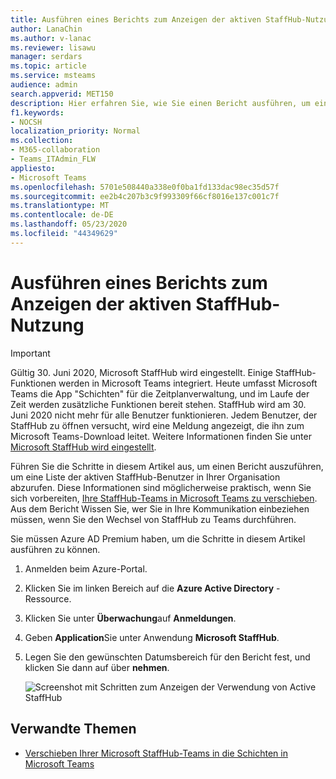 ```yaml
---
title: Ausführen eines Berichts zum Anzeigen der aktiven StaffHub-Nutzung
author: LanaChin
ms.author: v-lanac
ms.reviewer: lisawu
manager: serdars
ms.topic: article
ms.service: msteams
audience: admin
search.appverid: MET150
description: Hier erfahren Sie, wie Sie einen Bericht ausführen, um eine Liste der aktiven StaffHub-Benutzer in Ihrer Organisation abzurufen.
f1.keywords:
- NOCSH
localization_priority: Normal
ms.collection:
- M365-collaboration
- Teams_ITAdmin_FLW
appliesto:
- Microsoft Teams
ms.openlocfilehash: 5701e508440a338e0f0ba1fd133dac98ec35d57f
ms.sourcegitcommit: ee2b4c207b3c9f993309f66cf8016e137c001c7f
ms.translationtype: MT
ms.contentlocale: de-DE
ms.lasthandoff: 05/23/2020
ms.locfileid: "44349629"
---
```

# <a name="run-a-report-to-show-active-staffhub-usage"></a>Ausführen eines Berichts zum Anzeigen der aktiven StaffHub-Nutzung

> [!IMPORTANT]
> Gültig 30. Juni 2020, Microsoft StaffHub wird eingestellt. Einige StaffHub-Funktionen werden in Microsoft Teams integriert. Heute umfasst Microsoft Teams die App "Schichten" für die Zeitplanverwaltung, und im Laufe der Zeit werden zusätzliche Funktionen bereit stehen. StaffHub wird am 30. Juni 2020 nicht mehr für alle Benutzer funktionieren. Jedem Benutzer, der StaffHub zu öffnen versucht, wird eine Meldung angezeigt, die ihn zum Microsoft Teams-Download leitet. Weitere Informationen finden Sie unter [Microsoft StaffHub wird eingestellt](microsoft-staffhub-to-be-retired.md).  

Führen Sie die Schritte in diesem Artikel aus, um einen Bericht auszuführen, um eine Liste der aktiven StaffHub-Benutzer in Ihrer Organisation abzurufen. Diese Informationen sind möglicherweise praktisch, wenn Sie sich vorbereiten, [Ihre StaffHub-Teams in Microsoft Teams zu verschieben](move-staffhub-teams-to-shifts-in-teams.md). Aus dem Bericht Wissen Sie, wer Sie in Ihre Kommunikation einbeziehen müssen, wenn Sie den Wechsel von StaffHub zu Teams durchführen.

Sie müssen Azure AD Premium haben, um die Schritte in diesem Artikel ausführen zu können.

1. Anmelden beim Azure-Portal.
2. Klicken Sie im linken Bereich auf die **Azure Active Directory** -Ressource.
3. Klicken Sie unter **Überwachung**auf **Anmeldungen**.
4. Geben **Application**Sie unter Anwendung **Microsoft StaffHub**.
5. Legen Sie den gewünschten Datumsbereich für den Bericht fest, und klicken Sie dann auf über **nehmen**. 

    ![Screenshot mit Schritten zum Anzeigen der Verwendung von Active StaffHub](../../media/staffhub-active-usage-report.png)

## <a name="related-topics"></a>Verwandte Themen

- [Verschieben Ihrer Microsoft StaffHub-Teams in die Schichten in Microsoft Teams](move-staffhub-teams-to-shifts-in-teams.md)
